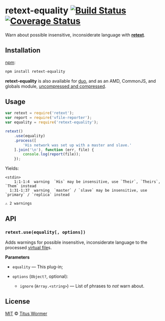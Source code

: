 # retext-equality [![Build Status](https://img.shields.io/travis/wooorm/retext-equality.svg)](https://travis-ci.org/wooorm/retext-equality) [![Coverage Status](https://img.shields.io/codecov/c/github/wooorm/retext-equality.svg)](https://codecov.io/github/wooorm/retext-equality)

Warn about possible insensitive, inconsiderate language with
[**retext**](https://github.com/wooorm/retext).

## Installation

[npm](https://docs.npmjs.com/cli/install):

```bash
npm install retext-equality
```

**retext-equality** is also available for
[duo](http://duojs.org/#getting-started), and as an AMD, CommonJS, and
globals module, [uncompressed and compressed](https://github.com/wooorm/retext-equality/releases).

## Usage

```js
var retext = require('retext');
var report = require('vfile-reporter');
var equality = require('retext-equality');

retext()
    .use(equality)
    .process([
        'His network was set up with a master and slave.'
    ].join('\n'), function (err, file) {
        console.log(report(file));
    });
```

Yields:

```text
<stdin>
    1:1-1:4  warning  `His` may be insensitive, use `Their`, `Theirs`, `Them` instead
  1:31-1:37  warning  `master` / `slave` may be insensitive, use `primary` / `replica` instead

⚠ 2 warnings
```

## API

### `retext.use(equality[, options])`

Adds warnings for possible insensitive, inconsiderate language to the
processed [virtual file](https://github.com/wooorm/vfile)s.

**Parameters**

*   `equality` — This plug-in;

*   `options` (`Object?`, optional):

    *   `ignore` (`Array.<string>`) — List of phrases to _not_ warn about.

## License

[MIT](LICENSE) © [Titus Wormer](http://wooorm.com)

